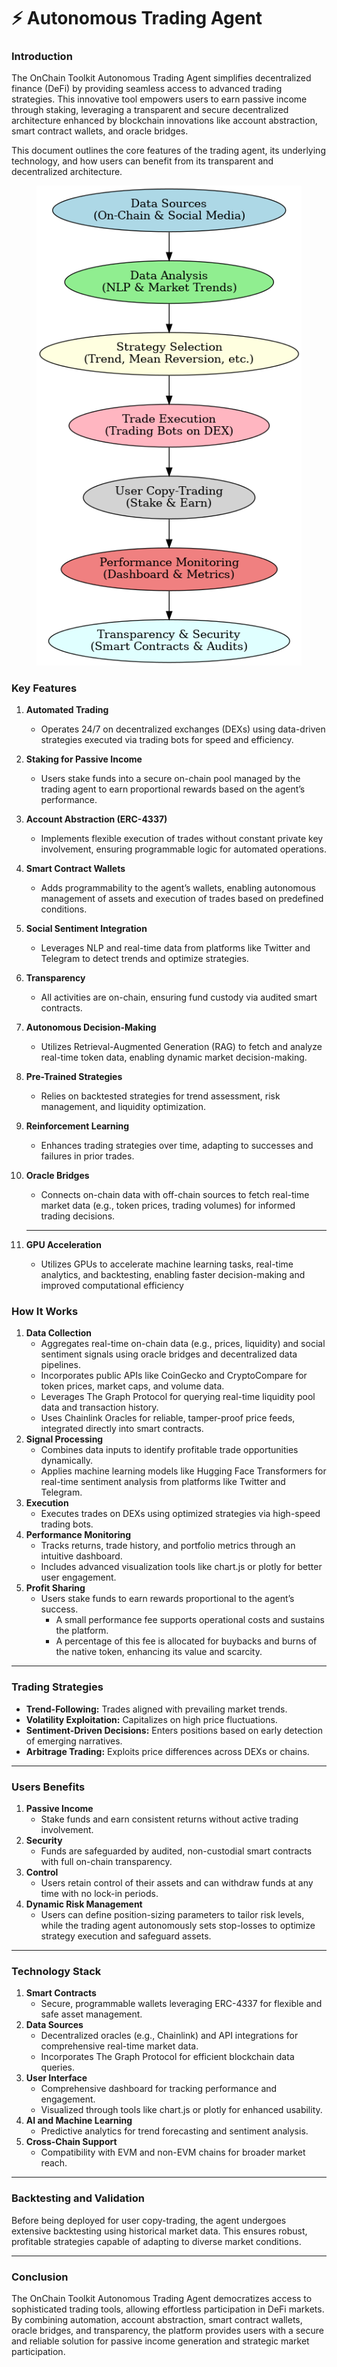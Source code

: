 # ⚡ Autonomous Trading Agent

### I**ntroduction**

The OnChain Toolkit Autonomous Trading Agent simplifies decentralized finance (DeFi) by providing seamless access to advanced trading strategies. This innovative tool empowers users to earn passive income through staking, leveraging a transparent and secure decentralized architecture enhanced by blockchain innovations like account abstraction, smart contract wallets, and oracle bridges.

This document outlines the core features of the trading agent, its underlying technology, and how users can benefit from its transparent and decentralized architecture.

<figure><img src="../.gitbook/assets/latest trading AGENT.png" alt=""><figcaption></figcaption></figure>

### Key Features

1. **Automated Trading**
   * Operates 24/7 on decentralized exchanges (DEXs) using data-driven strategies executed via trading bots for speed and efficiency.
2. **Staking for Passive Income**
   * Users stake funds into a secure on-chain pool managed by the trading agent to earn proportional rewards based on the agent’s performance.
3. **Account Abstraction (ERC-4337)**
   * Implements flexible execution of trades without constant private key involvement, ensuring programmable logic for automated operations.
4. **Smart Contract Wallets**
   * Adds programmability to the agent’s wallets, enabling autonomous management of assets and execution of trades based on predefined conditions.
5. **Social Sentiment Integration**
   * Leverages NLP and real-time data from platforms like Twitter and Telegram to detect trends and optimize strategies.
6. **Transparency**
   * All activities are on-chain, ensuring fund custody via audited smart contracts.
7. **Autonomous Decision-Making**
   * Utilizes Retrieval-Augmented Generation (RAG) to fetch and analyze real-time token data, enabling dynamic market decision-making.
8. **Pre-Trained Strategies**
   * Relies on backtested strategies for trend assessment, risk management, and liquidity optimization.
9. **Reinforcement Learning**
   * Enhances trading strategies over time, adapting to successes and failures in prior trades.
10. **Oracle Bridges**

    * Connects on-chain data with off-chain sources to fetch real-time market data (e.g., token prices, trading volumes) for informed trading decisions.

    ***
11. **GPU Acceleration**

    * Utilizes GPUs to accelerate machine learning tasks, real-time analytics, and backtesting, enabling faster decision-making and improved computational efficiency



### How It Works

1. **Data Collection**
   * Aggregates real-time on-chain data (e.g., prices, liquidity) and social sentiment signals using oracle bridges and decentralized data pipelines.
   * Incorporates public APIs like CoinGecko and CryptoCompare for token prices, market caps, and volume data.
   * Leverages The Graph Protocol for querying real-time liquidity pool data and transaction history.
   * Uses Chainlink Oracles for reliable, tamper-proof price feeds, integrated directly into smart contracts.
2. **Signal Processing**
   * Combines data inputs to identify profitable trade opportunities dynamically.
   * Applies machine learning models like Hugging Face Transformers for real-time sentiment analysis from platforms like Twitter and Telegram.
3. **Execution**
   * Executes trades on DEXs using optimized strategies via high-speed trading bots.
4. **Performance Monitoring**
   * Tracks returns, trade history, and portfolio metrics through an intuitive dashboard.
   * Includes advanced visualization tools like chart.js or plotly for better user engagement.
5. **Profit Sharing**
   * Users stake funds to earn rewards proportional to the agent’s success.
     * A small performance fee supports operational costs and sustains the platform.
     * A percentage of this fee is allocated for buybacks and burns of the native token, enhancing its value and scarcity.

***

### Trading Strategies

* **Trend-Following:** Trades aligned with prevailing market trends.
* **Volatility Exploitation:** Capitalizes on high price fluctuations.
* **Sentiment-Driven Decisions:** Enters positions based on early detection of emerging narratives.
* **Arbitrage Trading:** Exploits price differences across DEXs or chains.

***

### Users Benefits

1. **Passive Income**
   * Stake funds and earn consistent returns without active trading involvement.
2. **Security**
   * Funds are safeguarded by audited, non-custodial smart contracts with full on-chain transparency.
3. **Control**
   * Users retain control of their assets and can withdraw funds at any time with no lock-in periods.
4. **Dynamic Risk Management**
   * Users can define position-sizing parameters to tailor risk levels, while the trading agent autonomously sets stop-losses to optimize strategy execution and safeguard assets.

***

### Technology Stack

1. **Smart Contracts**
   * Secure, programmable wallets leveraging ERC-4337 for flexible and safe asset management.
2. **Data Sources**
   * Decentralized oracles (e.g., Chainlink) and API integrations for comprehensive real-time market data.
   * Incorporates The Graph Protocol for efficient blockchain data queries.
3. **User Interface**
   * Comprehensive dashboard for tracking performance and engagement.
   * Visualized through tools like chart.js or plotly for enhanced usability.
4. **AI and Machine Learning**
   * Predictive analytics for trend forecasting and sentiment analysis.
5. **Cross-Chain Support**
   * Compatibility with EVM and non-EVM chains for broader market reach.

***

### Backtesting and Validation

Before being deployed for user copy-trading, the agent undergoes extensive backtesting using historical market data. This ensures robust, profitable strategies capable of adapting to diverse market conditions.

***

### Conclusion

The OnChain Toolkit Autonomous Trading Agent democratizes access to sophisticated trading tools, allowing effortless participation in DeFi markets. By combining automation, account abstraction, smart contract wallets, oracle bridges, and transparency, the platform provides users with a secure and reliable solution for passive income generation and strategic market participation.
